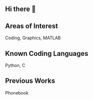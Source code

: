 ## Hi there 👋

## Areas of Interest
Coding, Graphics, MATLAB

## Known Coding Languages
Python, C

## Previous Works
Phonebook
